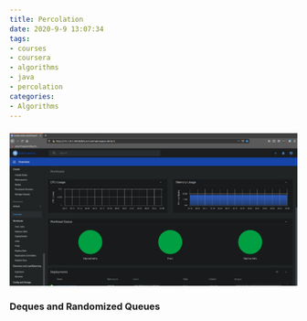```yaml
---
title: Percolation
date: 2020-9-9 13:07:34
tags:
- courses
- coursera
- algorithms
- java
- percolation
categories:
- Algorithms
---
```


### 

![Alt text](../../images/k8sdashboard.png)

### Deques and Randomized Queues

